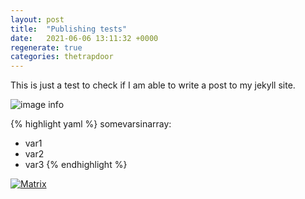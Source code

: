 ```yaml
---
layout: post
title:  "Publishing tests"
date:   2021-06-06 13:11:32 +0000
regenerate: true
categories: thetrapdoor
---
```

This is just a test to check if I am able to write a post to my jekyll site.


![image info]({{site.url}}/assets/image.png)

{% highlight yaml %}
somevarsinarray:
  - var1
  - var2
  - var3
{% endhighlight %}

[![Matrix](http://img.youtube.com/vi/bi04UCeXqLc/0.jpg)](http://www.youtube.com/watch?v=bi04UCeXqLc)
